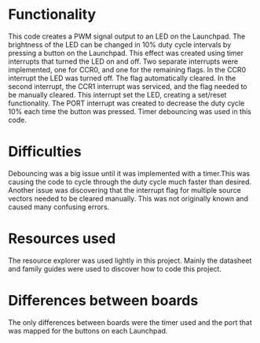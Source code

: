 # Functionality
This code creates a PWM signal output to an LED on the Launchpad. The brightness of the LED can be changed in 10% duty cycle intervals by pressing a button on the Launchpad. This effect was created using timer interrupts that turned the LED on and off. Two separate interrupts were implemented, one for CCR0, and one for the remaining flags. In the CCR0 interrupt the LED was turned off. The flag automatically cleared. In the second interrupt, the CCR1 interrupt was serviced, and the flag needed to be manually cleared. This interrupt set the LED, creating a set/reset functionality. The PORT interrupt was created to decrease the duty cycle 10% each time the button was pressed. Timer debouncing was used in this code.

# Difficulties
Debouncing was a big issue until it was implemented with a timer.This was causing the code to cycle through the duty cycle much faster than desired. Another issue was discovering that the interrupt flag for multiple source vectors needed to be cleared manually. This was not originally known and caused many confusing errors. 

# Resources used
The resource explorer was used lightly in this project. Mainly the datasheet and family guides were used to discover how to code this project.


# Differences between boards
The only differences between boards were the timer used and the port that was mapped for the buttons on each Launchpad. 